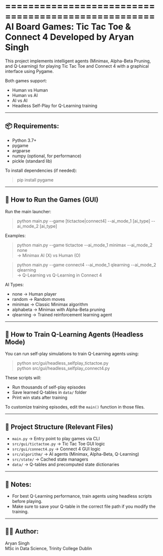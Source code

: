 ====================================================
           AI Board Games: Tic Tac Toe & Connect 4
                  Developed by Aryan Singh
====================================================

This project implements intelligent agents (Minimax, Alpha-Beta Pruning, and Q-Learning)
for playing Tic Tac Toe and Connect 4 with a graphical interface using Pygame.

Both games support:
- Human vs Human
- Human vs AI
- AI vs AI
- Headless Self-Play for Q-Learning training

----------------------------------------------------
📦 Requirements:
----------------------------------------------------
- Python 3.7+
- pygame
- argparse
- numpy (optional, for performance)
- pickle (standard lib)

To install dependencies (if needed):
> pip install pygame

----------------------------------------------------
🚀 How to Run the Games (GUI)
----------------------------------------------------
Run the main launcher:

> python main.py --game [tictactoe|connect4] --ai_mode_1 [ai_type] --ai_mode_2 [ai_type]

Examples:
> python main.py --game tictactoe --ai_mode_1 minimax --ai_mode_2 none  
  → Minimax AI (X) vs Human (O)

> python main.py --game connect4 --ai_mode_1 qlearning --ai_mode_2 qlearning  
  → Q-Learning vs Q-Learning in Connect 4

AI Types:
- none       → Human player
- random     → Random moves
- minimax    → Classic Minimax algorithm
- alphabeta  → Minimax with Alpha-Beta pruning
- qlearning  → Trained reinforcement learning agent

----------------------------------------------------
🧠 How to Train Q-Learning Agents (Headless Mode)
----------------------------------------------------
You can run self-play simulations to train Q-Learning agents using:

> python src/gui/headless_selfplay_tictactoe.py  
> python src/gui/headless_selfplay_connect4.py

These scripts will:
- Run thousands of self-play episodes
- Save learned Q-tables in `data/` folder
- Print win stats after training

To customize training episodes, edit the `main()` function in those files.

----------------------------------------------------
📁 Project Structure (Relevant Files)
----------------------------------------------------
- `main.py` → Entry point to play games via CLI
- `src/gui/tictactoe.py` → Tic Tac Toe GUI logic
- `src/gui/connect4.py` → Connect 4 GUI logic
- `src/algorithm/` → AI agents (Minimax, Alpha-Beta, Q-Learning)
- `src/state/` → Cached state managers
- `data/` → Q-tables and precomputed state dictionaries

----------------------------------------------------
📌 Notes:
----------------------------------------------------
- For best Q-Learning performance, train agents using headless scripts before playing.
- Make sure to save your Q-table in the correct file path if you modify the training.

----------------------------------------------------
🧑‍💻 Author:
----------------------------------------------------
Aryan Singh  
MSc in Data Science, Trinity College Dublin
